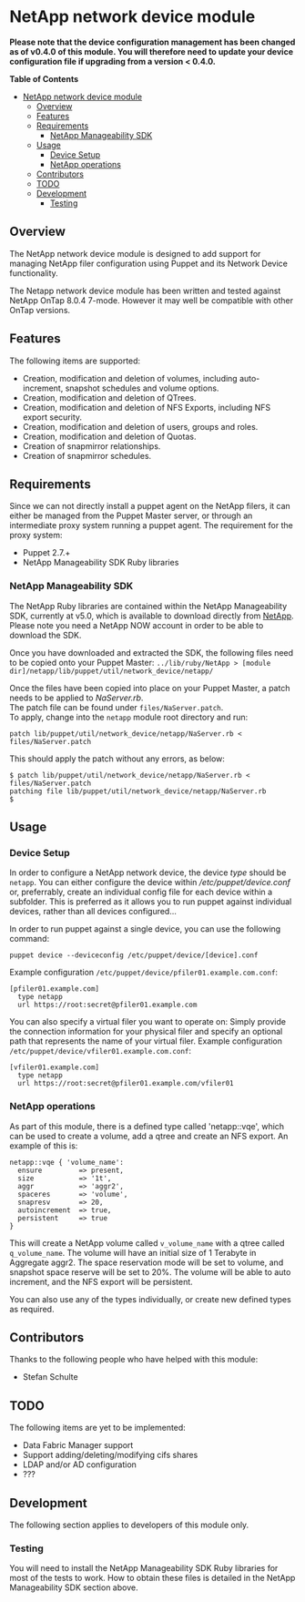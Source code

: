 # NetApp network device module

**Please note that the device configuration management has been changed as of v0.4.0 of this module. 
You will therefore need to update your device configuration file if upgrading from a version < 0.4.0.**

**Table of Contents**

- [NetApp network device module](#netapp-network-device-module)
	- [Overview](#overview)
	- [Features](#features)
	- [Requirements](#requirements)
		- [NetApp Manageability SDK](#netapp-manageability-sdk)
	- [Usage](#usage)
		- [Device Setup](#device-setup)
		- [NetApp operations](#netapp-operations)
	- [Contributors](#contributors)
	- [TODO](#todo)
	- [Development](#development)
		- [Testing](#testing)

## Overview
The NetApp network device module is designed to add support for managing NetApp filer configuration using Puppet and its Network Device functionality.

The Netapp network device module has been written and tested against NetApp OnTap 8.0.4 7-mode.
However it may well be compatible with other OnTap versions.

## Features
The following items are supported:

 * Creation, modification and deletion of volumes, including auto-increment, snapshot schedules and volume options.
 * Creation, modification and deletion of QTrees.
 * Creation, modification and deletion of NFS Exports, including NFS export security.
 * Creation, modification and deletion of users, groups and roles.
 * Creation, modification and deletion of Quotas. 
 * Creation of snapmirror relationships.
 * Creation of snapmirror schedules.
 
## Requirements
Since we can not directly install a puppet agent on the NetApp filers, it can either be managed from the Puppet Master server,
or through an intermediate proxy system running a puppet agent. The requirement for the proxy system:

 * Puppet 2.7.+
 * NetApp Manageability SDK Ruby libraries

### NetApp Manageability SDK
The NetApp Ruby libraries are contained within the NetApp Manageability SDK, currently at v5.0, which is available to download directly from [NetApp](http://support.netapp.com/NOW/cgi-bin/software?product=NetApp+Manageability+SDK&platform=All+Platforms).
Please note you need a NetApp NOW account in order to be able to download the SDK.

Once you have downloaded and extracted the SDK, the following files need to be copied onto your Puppet Master:
`../lib/ruby/NetApp > [module dir]/netapp/lib/puppet/util/network_device/netapp/`

Once the files have been copied into place on your Puppet Master, a patch needs to be applied to *NaServer.rb*.  
The patch file can be found under `files/NaServer.patch`.  
To apply, change into the `netapp` module root directory and run:
	
	patch lib/puppet/util/network_device/netapp/NaServer.rb < files/NaServer.patch

This should apply the patch without any errors, as below:

	$ patch lib/puppet/util/network_device/netapp/NaServer.rb < files/NaServer.patch
	patching file lib/puppet/util/network_device/netapp/NaServer.rb
	$
	

## Usage

### Device Setup
In order to configure a NetApp network device, the device *type* should be `netapp`.
You can either configure the device within */etc/puppet/device.conf* or, preferrably, create an individual config file for each device within a subfolder.
This is preferred as it allows you to run puppet against individual devices, rather than all devices configured...

In order to run puppet against a single device, you can use the following command:

    puppet device --deviceconfig /etc/puppet/device/[device].conf

Example configuration `/etc/puppet/device/pfiler01.example.com.conf`:

    [pfiler01.example.com]
      type netapp
      url https://root:secret@pfiler01.example.com

You can also specify a virtual filer you want to operate on: Simply
provide the connection information for your physical filer and specify
an optional path that represents the name of your virtual filer. Example
configuration `/etc/puppet/device/vfiler01.example.com.conf`:

    [vfiler01.example.com]
      type netapp
      url https://root:secret@pfiler01.example.com/vfiler01

### NetApp operations
As part of this module, there is a defined type called 'netapp::vqe', which can be used to create a volume, add a qtree and create an NFS export.
An example of this is:

    netapp::vqe { 'volume_name':
      ensure         => present,
      size           => '1t',
      aggr           => 'aggr2',
      spaceres       => 'volume',
      snapresv       => 20,
      autoincrement  => true,
      persistent     => true
    }

This will create a NetApp volume called `v_volume_name` with a qtree called `q_volume_name`.
The volume will have an initial size of 1 Terabyte in Aggregate aggr2.
The space reservation mode will be set to volume, and snapshot space reserve will be set to 20%.
The volume will be able to auto increment, and the NFS export will be persistent.

You can also use any of the types individually, or create new defined types as required.

## Contributors
Thanks to the following people who have helped with this module:
 * Stefan Schulte

## TODO
The following items are yet to be implemented:

 * Data Fabric Manager support
 * Support adding/deleting/modifying cifs shares
 * LDAP and/or AD configuration
 * ???

## Development

The following section applies to developers of this module only.

### Testing

You will need to install the NetApp Manageability SDK Ruby libraries for most of the tests to work.
How to obtain these files is detailed in the NetApp Manageability SDK section above.
